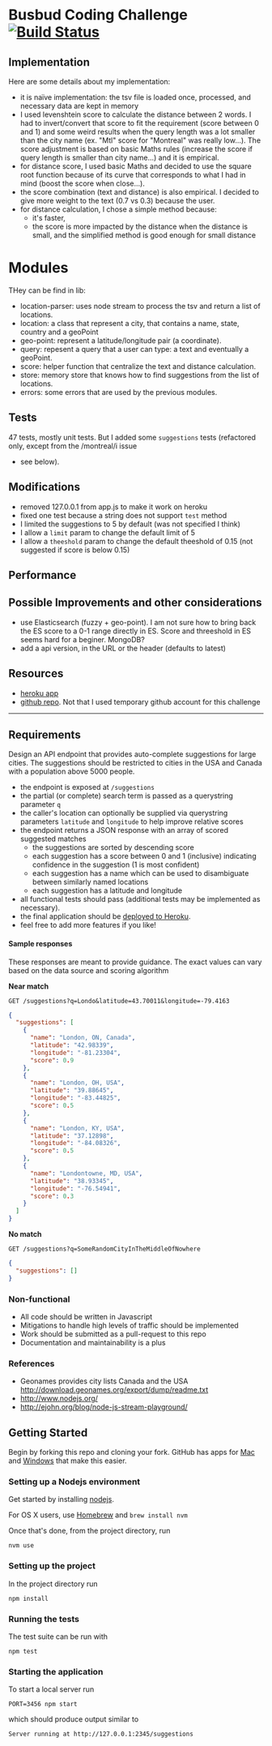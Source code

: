 # Busbud Coding Challenge [![Build Status](https://circleci.com/gh/sataz/coding-challenge-backend-c/tree/master.png?circle-token=6e396821f666083bc7af117113bdf3a67523b2fd)](https://circleci.com/gh/busbud/coding-challenge-backend-c)

## Implementation

Here are some details about my implementation:

* it is naïve implementation: the tsv file is loaded once, processed, and necessary data are kept in memory
* I used levenshtein score to calculate the distance between 2 words. I had to invert/convert that score to fit the requirement (score between 0 and 1) and some weird results when the query length was a lot smaller than the city name (ex. "Mtl" score for "Montreal" was really low...). The score adjustment is based on basic Maths rules (increase the score if query length is smaller than city name...) and it is empirical.
* for distance score, I used basic Maths and decided to use the square root function because of its curve that corresponds to what I had in mind (boost the score when close...).
* the score combination (text and distance) is also empirical. I decided to give more weight to the text (0.7 vs 0.3) because the user.
* for distance calculation, I chose a simple method because:
    * it's faster,
    * the score is more impacted by the distance when the distance is small, and the simplified method is good enough for small distance

# Modules

THey can be find in lib:

* location-parser: uses node stream to process the tsv and return a list of locations.
* location: a class that represent a city, that contains a name, state, country and a geoPoint
* geo-point: represent a latitude/longitude pair (a coordinate).
* query: repesent a query that a user can type: a text and eventually a geoPoint.
* score: helper function that centralize the text and distance calculation.
* store: memory store that knows how to find suggestions from the list of locations.
* errors: some errors that are used by the previous modules.

## Tests

47 tests, mostly unit tests. But I added some `suggestions` tests (refactored only, except from the /montreal/i issue
 - see below).


## Modifications

* removed 127.0.0.1 from app.js to make it work on heroku
* fixed one test because a string does not support `test` method
* I limited the suggestions to 5 by default (was not specified I think)
* I allow a `limit` param to change the default limit of 5
* I allow a `theeshold` param to change the default theeshold of 0.15 (not suggested if score is below 0.15)


## Performance


## Possible Improvements and other considerations

* use Elasticsearch (fuzzy + geo-point). I am not sure how to bring back the ES score to a 0-1 range directly in ES. Score and threeshold in ES seems hard for a beginer. MongoDB?
* add a api version, in the URL or the header (defaults to latest)

## Resources

* [heroku app](https://sleepy-ridge-3726.herokuapp.com/suggestions?q=mtrl&latitude=45.5&longitude=-73.5)
* [github repo](https://github.com/sataz/coding-challenge-backend-c). Not that I used temporary github account for this challenge


-------------------------------------

## Requirements

Design an API endpoint that provides auto-complete suggestions for large cities.
The suggestions should be restricted to cities in the USA and Canada with a population above 5000 people.

- the endpoint is exposed at `/suggestions`
- the partial (or complete) search term is passed as a querystring parameter `q`
- the caller's location can optionally be supplied via querystring parameters `latitude` and `longitude` to help improve relative scores
- the endpoint returns a JSON response with an array of scored suggested matches
    - the suggestions are sorted by descending score
    - each suggestion has a score between 0 and 1 (inclusive) indicating confidence in the suggestion (1 is most confident)
    - each suggestion has a name which can be used to disambiguate between similarly named locations
    - each suggestion has a latitude and longitude
- all functional tests should pass (additional tests may be implemented as necessary).
- the final application should be [deployed to Heroku](https://devcenter.heroku.com/articles/getting-started-with-nodejs).
- feel free to add more features if you like!

#### Sample responses

These responses are meant to provide guidance. The exact values can vary based on the data source and scoring algorithm

**Near match**

    GET /suggestions?q=Londo&latitude=43.70011&longitude=-79.4163

```json
{
  "suggestions": [
    {
      "name": "London, ON, Canada",
      "latitude": "42.98339",
      "longitude": "-81.23304",
      "score": 0.9
    },
    {
      "name": "London, OH, USA",
      "latitude": "39.88645",
      "longitude": "-83.44825",
      "score": 0.5
    },
    {
      "name": "London, KY, USA",
      "latitude": "37.12898",
      "longitude": "-84.08326",
      "score": 0.5
    },
    {
      "name": "Londontowne, MD, USA",
      "latitude": "38.93345",
      "longitude": "-76.54941",
      "score": 0.3
    }
  ]
}
```

**No match**

    GET /suggestions?q=SomeRandomCityInTheMiddleOfNowhere

```json
{
  "suggestions": []
}
```


### Non-functional

- All code should be written in Javascript
- Mitigations to handle high levels of traffic should be implemented
- Work should be submitted as a pull-request to this repo
- Documentation and maintainability is a plus

### References

- Geonames provides city lists Canada and the USA http://download.geonames.org/export/dump/readme.txt
- http://www.nodejs.org/
- http://ejohn.org/blog/node-js-stream-playground/


## Getting Started

Begin by forking this repo and cloning your fork. GitHub has apps for [Mac](http://mac.github.com/) and
[Windows](http://windows.github.com/) that make this easier.

### Setting up a Nodejs environment

Get started by installing [nodejs](http://www.nodejs.org).

For OS X users, use [Homebrew](http://brew.sh) and `brew install nvm`

Once that's done, from the project directory, run

```
nvm use
```

### Setting up the project

In the project directory run

```
npm install
```

### Running the tests

The test suite can be run with

```
npm test
```

### Starting the application

To start a local server run

```
PORT=3456 npm start
```

which should produce output similar to

```
Server running at http://127.0.0.1:2345/suggestions
```
